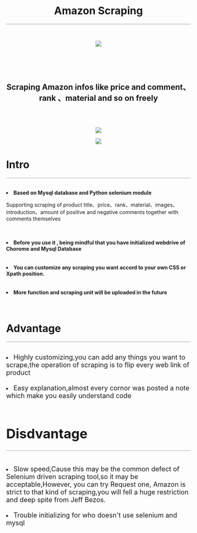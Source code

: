 <!DOCTYPE html>
<html lang="en">
<head>
    <meta charset="UTF-8">
</head>
<body>
<h1 align="center">Amazon Scraping</h1>

<hr style="opacity:0.4">
<br/>
<p align="center">
  <a ><img src="https://i.postimg.cc/bwH6NnH7/Amazon-scraping.png"/></a>

<br /><br /><br />

<h2 align="center">Scraping Amazon infos like price and comment、rank 、material and so on freely</h2>
</p>

<br /><br />

<p align="center">
 <a ><img src="https://i.postimg.cc/KjRPFSqp/Amazon-scraping.png" align="center"></img></a>
</p>

<p align="center">
<img src = "https://i.postimg.cc/g2jR8KRq/Amazon-scraping.png"></img>
</p>

<h1>Intro</h1>

<hr style="opacity:0.4"  ><br/>

<li align="left"><strong>Based on Mysql database and Python selenium module</strong></li>
<p align="left">Supporting scraping of product title、price、rank、material、images、introduction、amount of positive and negative comments together with comments themselves</p>
<br/><br/>

<li align="left" ><strong >Before you use it , being mindful that you have initialized webdrive of Chorome and Mysql Database</strong></li>
<br/><br/>

<li align="left"><strong>You can customize any scraping you want accord to your own CSS or Xpath position.</strong></li>
<br/><br/>

<li align="left"><strong>More function and scraping unit will be uploaded in the future</strong></li>
<br/><br/>




<h1>Advantage</h1>

<hr style="opacity:0.4"><br/>


   <li > <FONT SIZE=4>Highly customizing,you can add any things you want to scrape,the operation of scraping is to flip every web link of product
    <br/> <br/>
    <li ><FONT SIZE=4>Easy explanation,almost every cornor was posted a note which make you easily understand code
    <br/><br/>


<h1>Disdvantage</h1>
    <hr style="opacity:0.4"><br/>

<li >
    <FONT SIZE=4>Slow speed,Cause this may be the common defect of Selenium driven scraping tool,so it may be acceptable,However, you can try Request one, Amazon is strict to that kind of scraping,you will fell a huge restriction and deep spite from Jeff Bezos. </FONT>
    <br/> <br/>



   <li ><FONT SIZE=4>Trouble initializing for who doesn't use selenium and mysql
    <br/><br/>



  




<br/><br/>


</body>
</html>
